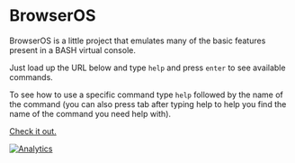 BrowserOS
=========

BrowserOS is a little project that emulates many of the basic features present in a BASH virtual console.

Just load up the URL below and type `help` and press `enter` to see available commands.

To see how to use a specific command type `help` followed by the name of the command (you can also press tab after typing help to help you find the name of the command you need help with).

[Check it out.](http://fuzetsu.github.com/BrowserOS)

[![Analytics](https://ga-beacon.appspot.com/UA-61974780-1/BrowserOS/README)](https://github.com/igrigorik/ga-beacon)
